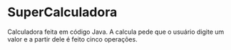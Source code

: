 # SuperCalculadora
Calculadora feita em código Java. A calcula pede que o usuário digite um valor e a partir dele é feito cinco operações.
